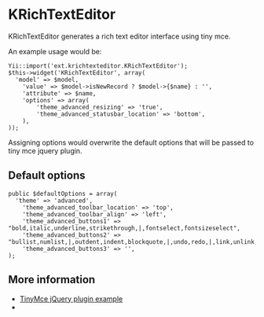 KRichTextEditor
===============

KRichTextEditor generates a rich text editor interface using tiny mce.

An example usage would be:

```
Yii::import('ext.krichtexteditor.KRichTextEditor');
$this->widget('KRichTextEditor', array(
  'model' => $model,
	'value' => $model->isNewRecord ? $model->{$name} : '',
	'attribute' => $name,
	'options' => array(
		'theme_advanced_resizing' => 'true',
		'theme_advanced_statusbar_location' => 'bottom',
	),
));
```

Assigning options would overwrite the default options that will be passed to tiny mce jquery plugin.

Default options
---------------

```
public $defaultOptions = array(
  'theme' => 'advanced',
	'theme_advanced_toolbar_location' => 'top',
	'theme_advanced_toolbar_align' => 'left',
	'theme_advanced_buttons1' => "bold,italic,underline,strikethrough,|,fontselect,fontsizeselect",
	'theme_advanced_buttons2' => "bullist,numlist,|,outdent,indent,blockquote,|,undo,redo,|,link,unlink,image,cleanup,code,|,forecolor,backcolor",
	'theme_advanced_buttons3' => '',
);
```

More information
----------------
 
 * [TinyMce jQuery plugin example](http://www.tinymce.com/tryit/jquery_plugin.php)
 * 